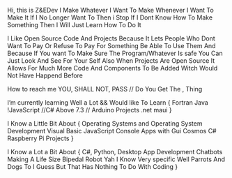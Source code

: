 Hi, this is Z&EDev
I Make Whatever I Want To Make Whenever I Want To Make It If I No Longer Want To Then i Stop If I Dont Know How To Make Something Then I Will Just Learn How To Do It

I Like Open Source Code And Projects Because It Lets People Who Dont Want To Pay Or Refuse To Pay For Something Be Able To Use Them 
And Because If You want To Make Sure The Program/Whatever Is safe You Can Just Look And See For Your Self
Also When Projects Are Open Source It Allows For Much More Code And Components To Be Added Witch Would Not Have Happend Before


How to reach me YOU, SHALL NOT, PASS // Do You Get The , Thing

I’m currently learning Well a Lot && Would like To Learn { Fortran Java !JavaScript //C# Above 7.3 // Arduino Projects .net maui }

I Know a Little Bit About { Operating Systems and Operating System Development Visual Basic JavaScript Console Apps with Gui Cosmos C# Raspberry Pi Projects }

I Know a Lot a Bit About { C#, Python, Desktop App Development Chatbots Making A Life Size Bipedal Robot Yah I Know Very specific Well Parrots And Dogs To I Guess But That Has Nothing To Do With Coding }
